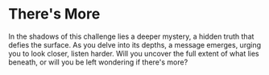 # There's More

In the shadows of this challenge lies a deeper mystery, a hidden truth that defies the surface. As you delve into its depths, a message emerges, urging you to look closer, listen harder. Will you uncover the full extent of what lies beneath, or will you be left wondering if there's more?
